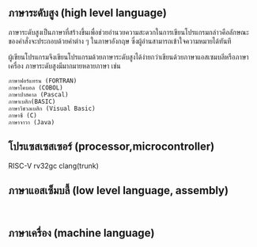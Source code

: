 ## ภาษาระดับสูง (high level language)

ภาษาระดับสูงเป็นภาษาที่สร้างขึ้นเพื่อช่วยอำนวยความสะดวกในการเขียนโปรแกรมกล่าวคือลักษณะของคำสั่งจะประกอบด้วยคำต่าง ๆ ในภาษาอังกฤษ ซึ่งผู้อ่านสามารถเข้าใจความหมายได้ทันที 

ผู้เขียนโปรแกรมจึงเขียนโปรแกรมด้วยภาษาระดับสูงได้ง่ายกว่าเขียนด้วยภาษาแอสเซมบลีหรือภาษาเครื่อง ภาษาระดับสูงมีมากมายหลายภาษา เช่น
~~~
ภาษาฟอร์แทรน (FORTRAN)
ภาษาโคบอล (COBOL)
ภาษาปาสคาล (Pascal)
ภาษาเบสิก(BASIC) 
ภาษาวิชวลเบสิก (Visual Basic) 
ภาษาซี (C) 
ภาษาจาวา (Java)

~~~
## โปรแซสเซสเซอร์ (processor,microcontroller)

RISC-V rv32gc clang(trunk)

## ภาษาแอสเซ็มบลี้ (low level language, assembly)

~~~
      
~~~

## ภาษาเครื่อง (machine language)
